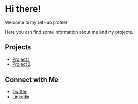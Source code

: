 <html lang="en">
<head>
  <meta charset="UTF-8">
  <meta name="viewport" content="width=device-width, initial-scale=1.0">
  <title>Welcome to Jacques Will's GitHub Profile!</title>
</head>
<body>
  <h1>Hi there! </h1>
  <p>Welcome to my GitHub profile!</p>
  <p>Here you can find some information about me and my projects.</p>
  
  <h2>Projects</h2>
  <ul>
    <li><a href="https://github.com/jacquewill/project1">Project 1</a></li>
    <li><a href="https://github.com/jacquewill/project2">Project 2</a></li>
    </ul>
  
  <h2>Connect with Me</h2>
  <ul>
    <li><a href="https://twitter.com/XeonTraveller">Twitter</a></li>
    <li><a href="https://www.linkedin.com/in/khairnarnisarga">Linkedin</a></li>
    </ul>
</body>
</html>
